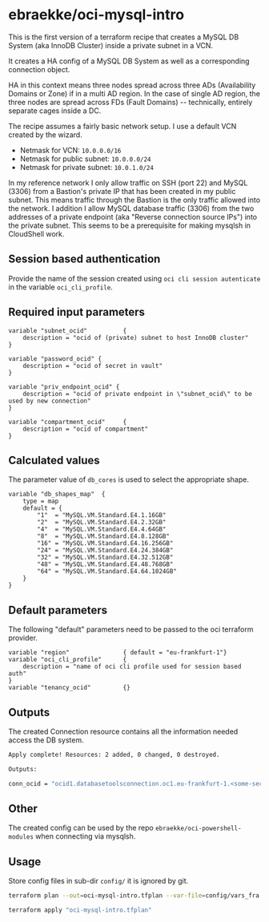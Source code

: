 # ebraekke/oci-mysql-intro

This is the first version of a terraform recipe that creates a MySQL DB System (aka InnoDB Cluster) inside a 
private subnet in a VCN. 

It creates a HA config of a MySQL DB System as well as a corresponding connection object. 

HA in this context means three nodes spread across three ADs (Availability Domains or Zone) if in a multi AD region.
In the case of single AD region, the three nodes are spread across FDs (Fault Domains) -- technically, entirely separate cages inside a DC.   

The recipe assumes a fairly basic network setup. 
I use a default VCN created by the wizard. 
* Netmask for VCN: `10.0.0.0/16`
* Netmask for public subnet: `10.0.0.0/24`
* Netmask for private subnet: `10.0.1.0/24`

In my reference network I only allow traffic on SSH (port 22) and MySQL (3306) from a Bastion's private IP that 
has been created in my public subnet. This means traffic through the Bastion is the only traffic allowed into the network. 
I addition I allow MySQL database traffic (3306) from the two addresses of a private endpoint (aka "Reverse connection source IPs")
into the private subnet. This seems to be a prerequisite for making mysqlsh in CloudShell work.   

## Session based authentication 

Provide the name of the session created using `oci cli session autenticate` in the variable `oci_cli_profile`. 

## Required input parameters 

```hcl
variable "subnet_ocid"          {
    description = "ocid of (private) subnet to host InnoDB cluster"
}

variable "password_ocid" {
    description = "ocid of secret in vault"  
}

variable "priv_endpoint_ocid" {
    description = "ocid of private endpoint in \"subnet_ocid\" to be used by new connection" 
}

variable "compartment_ocid"     {
    description = "ocid of compartment"
}
```

## Calculated values

The parameter value of `db_cores` is used to select the appropriate shape.

```hcl
variable "db_shapes_map"  {
    type = map
    default = {
        "1"  = "MySQL.VM.Standard.E4.1.16GB"
        "2"  = "MySQL.VM.Standard.E4.2.32GB"
        "4"  = "MySQL.VM.Standard.E4.4.64GB"
        "8"  = "MySQL.VM.Standard.E4.8.128GB"
        "16" = "MySQL.VM.Standard.E4.16.256GB"
        "24" = "MySQL.VM.Standard.E4.24.384GB"
        "32" = "MySQL.VM.Standard.E4.32.512GB"
        "48" = "MySQL.VM.Standard.E4.48.768GB"
        "64" = "MySQL.VM.Standard.E4.64.1024GB"
    }
}
```

## Default parameters

The following "default" parameters need to be passed to the oci terraform provider.

```hcl
variable "region"               { default = "eu-frankfurt-1"}
variable "oci_cli_profile"      { 
    description = "name of oci cli profile used for session based auth"
}
variable "tenancy_ocid"         {}
```

## Outputs

The created Connection resource contains all the information needed access the DB  system.

```bash
Apply complete! Resources: 2 added, 0 changed, 0 destroyed.

Outputs:

conn_ocid = "ocid1.databasetoolsconnection.oc1.eu-frankfurt-1.<some-secret-string>"
```


## Other 

The created config can be used by the repo `ebraekke/oci-powershell-modules` when connecting via mysqlsh.

## Usage

Store config files in sub-dir `config/` it is ignored by git.

```bash
terraform plan --out=oci-mysql-intro.tfplan --var-file=config/vars_fra.tfvars

terraform apply "oci-mysql-intro.tfplan"
```
